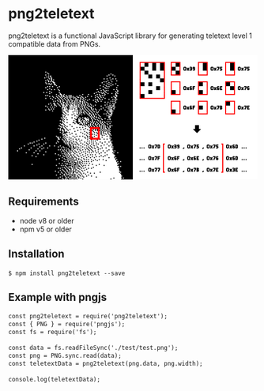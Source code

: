 # png2teletext

png2teletext is a functional JavaScript library for generating teletext level 1 compatible data from PNGs.

![poes]

[poes]: poes.gif

## Requirements

- node v8 or older
- npm v5 or older

## Installation

    $ npm install png2teletext --save

## Example with pngjs

    const png2teletext = require('png2teletext');
    const { PNG } = require('pngjs');
    const fs = require('fs');

    const data = fs.readFileSync('./test/test.png');
	const png = PNG.sync.read(data);
	const teletextData = png2teletext(png.data, png.width);

    console.log(teletextData);

